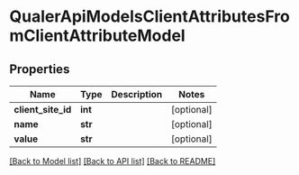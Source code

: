 # QualerApiModelsClientAttributesFromClientAttributeModel

## Properties
Name | Type | Description | Notes
------------ | ------------- | ------------- | -------------
**client_site_id** | **int** |  | [optional] 
**name** | **str** |  | [optional] 
**value** | **str** |  | [optional] 

[[Back to Model list]](../README.md#documentation-for-models) [[Back to API list]](../README.md#documentation-for-api-endpoints) [[Back to README]](../README.md)

